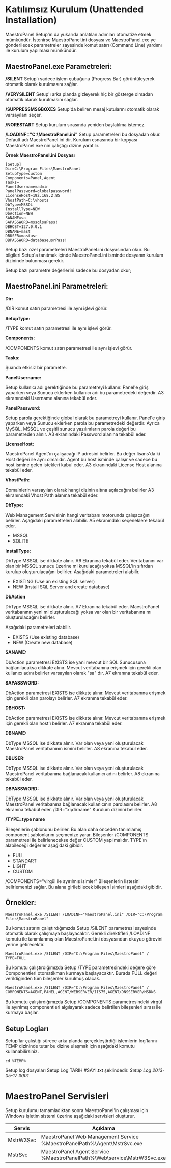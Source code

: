 # Katılımsız Kurulum (Unattended Installation)MaestroPanel Setup'ın da yukarıda anlatılan adımları otomatize etmek mümkündür. İstenirse MaestroPanel.ini dosyası ve MaestroPanel.exe ye gönderilecek parametreler sayesinde komut satırı (Command Line) yardımı ile kurulum yapılması mümkündür.## MaestroPanel.exe Parametreleri:**/SILENT**Setup'ı sadece işlem çubuğunu (Progress Bar) görüntüleyerek otomatik olarakkurulmasını sağlar.**/VERYSILENT**Setup'ı arka planda gizleyerek hiç bir gösterge olmadan otomatik olarak kurulmasını sağlar.**/SUPPRESSMSGBOXES**Setup'da beliren mesaj kutularını otomatik olarak varsayılanı seçer.**/NORESTART**Setup kurulum sırasında yeniden başlatılma istemez.**/LOADINF="C:\MaestroPanel.ini"**Setup parametreleri bu dosyadan okur. Default adı MaestroPanel.ini dir. Kurulumesnasında bir kopyası MaestroPanel.exe nin çalıştığı dizine yaratılır.**Örnek MaestroPanel.ini Dosyası**```[Setup]Dir=C:\Program Files\MaestroPanelSetupType=customComponents=Panel,AgentTasks=PanelUsername=adminPanelPassword=globalpassword!LicenseHost=192.168.2.85VhostPath=C:\vhostsDbType=MSSQLInstallType=NEWDbAction=NEWSANAME=saSAPASSWORD=mssqlsaPass!DBHOST=127.0.0.1DBNAME=mastDBUSER=mastusrDBPASSWORD=databaseusrPass!```Setup bazı özel parametreleri MaestroPanel.ini dosyasından okur. Bu bilgileri Setup'a tanıtmak içinde MaestroPanel.ini isminde dosyanın kurulum dizininde bulunması gerekir. Setup bazı parametre değerlerini sadece bu dosyadan okur;## MaestroPanel.ini Parametreleri:**Dir:** /DIR komut satırı parametresi ile aynı işlevi görür.**SetupType:**/TYPE komut satırı parametresi ile aynı işlevi görür.**Components:**/COMPONENTS komut satırı parametresi ile aynı işlevi görür.**Tasks:**Şuanda etkisiz bir parametre.**PanelUsername:**Setup kullanıcı adı gerektiğinde bu parametreyi kullanır.Panel'e giriş yaparken veya Sunucu eklerken kullanıcı adı bu parametredeki değerdir.A3 ekranındaki Username alanına tekabül eder.**PanelPassword:**Setup parola gerektiğinde global olarak bu parametreyi kullanır.Panel'e giriş yaparken veya Sunucu eklerken parola bu parametredeki değerdir.Ayrıca MySQL, MSSQL ve çeşitli sunucu yazılımların parola değeri bu parametreden alınır.A3 ekranındaki Password alanına tekabül eder.**LicenseHost:**MaestroPanel Agent'ın çalışacağı IP adresini belirler. Bu değer lisans'da ki Host değeri ile aynı olmalıdır. Agent bu host isminde çalışır ve sadece bu host ismine gelen istekleri kabul eder.A3 ekranındaki License Host alanına tekabül eder.**VhostPath:**Domainlerin varsayılan olarak hangi dizinin altına açılacağını belirlerA3 ekranındaki Vhost Path alanına tekabül eder.**DbType:**Web Management Servisinin hangi veritabanı motorunda çalışacağını belirler. Aşağıdaki parametreleri alabilir. A5 ekranındaki seçeneklere tekabül eder.* MSSQL* SQLITE**InstallType:**DbType MSSQL ise dikkate alınır. A6 Ekranına tekabül eder.Veritabanını var olan bir MSSQL sunucu üzerine mi kurulacağı yoksa MSSQL'in sıfırdan kurulup oluşturulacağını belirler.Aşağıdaki parametreleri alabilir.* EXISTING (Use an existing SQL server)* NEW (Install SQL Server and create database)**DbAction**DbType MSSQL ise dikkate alınır. A7 Ekranına tekabül eder. MaestroPanelveritabanının yeni mi oluşturulacağı yoksa var olan bir veritabanına mı oluşturulacağını belirler.Aşağıdaki parametreleri alabilir.* EXISTS (Use existing database)* NEW (Create new database)**SANAME:**DbAction parametresi EXISTS ise yani mevcut bir SQL Sunucusuna bağlanılacaksadikkate alınır. Mevcut veritabanına erişmek için gerekli olan kullanıcı adını belirler varsayılan olarak "sa" dır.A7 ekranına tekabül eder.**SAPASSWORD:**DbAction parametresi EXISTS ise dikkate alınır. Mevcut veritabanına erişmek için gerekli olan parolayı belirler.A7 ekranına tekabül eder.**DBHOST:**DbAction parametresi EXISTS ise dikkate alınır. Mevcut veritabanına erişmek için gerekli olan host'ı belirler. A7 ekranına tekabül eder.**DBNAME:**DbType MSSQL ise dikkate alınır. Var olan veya yeni oluşturulacak MaestroPanelveritabanının ismini belirler.A8 ekranına tekabül eder.**DBUSER:**DbType MSSQL ise dikkate alınır. Var olan veya yeni oluşturulacak MaestroPanelveritabanına bağlanacak kullanıcı adını belirler.A8 ekranına tekabül eder.**DBPASSWORD:**DbType MSSQL ise dikkate alınır. Var olan veya yeni oluşturulacak MaestroPanelveritabanına bağlanacak kullanıcının parolasını belirler.A8 ekranına tekabül eder. /DIR="x:\dirname" Kurulum dizinini belirler.**/TYPE=type name**Bileşenlerin şablonunu belirler. Bu alan daha önceden tanımlamış component şablonlarını seçmenize yarar. Bileşenler /COMPONENTS parametresi ile belirlenecekse değer CUSTOM yapılmalıdır. TYPE'ın alabileceği değerler aşağıdaki gibidir.* FULL* STANDART* LIGHT* CUSTOM/COMPONENTS="virgül ile ayırılmış isimler"Bileşenlerin listesini belirlemenizi sağlar. Bu alana girilebilecek bileşen İsimleri aşağıdaki gibidir.## Örnekler:```MaestroPanel.exe /SILENT /LOADINF="MaestroPanel.ini" /DIR="C:\ProgramFiles\MaestroPanel"```Bu komut satırını çalıştırdığımızda Setup /SILENT parametresi sayesinde otomatik olarak çalışmaya başlayacaktır. Gerekli direktifleri /LOADINF komutu ile tanımlanmış olan MaestroPanel.ini dosyasından okuyup görevini yerine getirecektir.```MaestroPanel.exe /SILENT /DIR="C:\Program Files\MaestroPanel" /TYPE=FULL```Bu komutu çalıştırdığımızda Setup /TYPE parametresindeki değere göre Componentleri otomatikman kurmaya başlayacaktır. Burada FULL değeri verildiğinden tüm bileşenler kurulmuş olacak.```MaestroPanel.exe /SILENT /DIR="C:\Program Files\MaestroPanel" /COMPONENTS=AGENT,PANEL,AGENT/WEBSERVER/IIS75,AGENT/DNSSERVER/MSDNS```Bu komutu çalıştırdığımızda Setup /COMPONENTS parametresindeki virgül ile ayırılmış componentleri algılayarak sadece belirtilen bileşenleri sırası ile kurmaya başlar.## Setup LoglarıSetup'lar çalıştığı sürece arka planda gerçekleştirdiği işlemlerin log'larını TEMP dizininde tutarbu dizine ulaşmak için aşağıdaki komutu kullanabilirsiniz.```cd %TEMP%```Setup log dosyaları Setup Log TARIH #SAYI.txt şeklindedir. *Setup Log 2013-05-17 #001*# MaestroPanel ServisleriSetup kurulumu tamamladıktan sonra MaestroPanel'in çalışması için Windows işletim sistemi üzerine aşağıdaki servisleri oluşturur.| Servis  | Açıklama || -- | -- || MstrW3Svc|MaestroPanel Web Management Service %MaestroPanelPath%\Agent\MstrSvc.exe||MstrSvc|MaestroPanel Agent Service %MaestroPanelPath%\Web\service\MstrW3Svc.exe|